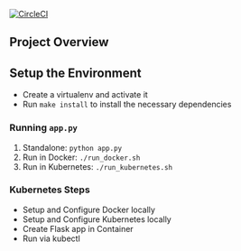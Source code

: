 [![CircleCI](https://circleci.com/gh/Remon222/project-4/tree/main.svg?style=svg)](https://circleci.com/gh/Remon222/project-4/tree/main)

## Project Overview






## Setup the Environment

* Create a virtualenv and activate it
* Run `make install` to install the necessary dependencies

### Running `app.py`

1. Standalone:  `python app.py`
2. Run in Docker:  `./run_docker.sh`
3. Run in Kubernetes:  `./run_kubernetes.sh`

### Kubernetes Steps

* Setup and Configure Docker locally
* Setup and Configure Kubernetes locally
* Create Flask app in Container
* Run via kubectl

